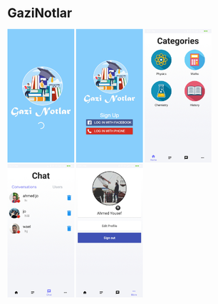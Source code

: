 # GaziNotlar

<img src="https://github.com/Ahmedmmy97/GaziNotlar/blob/master/Screens/splash.jpg" height="300"> <img src="https://github.com/Ahmedmmy97/GaziNotlar/blob/master/Screens/login.jpg" height="300"> <img src="https://github.com/Ahmedmmy97/GaziNotlar/blob/master/Screens/1.jpg" height="300"> <img src="https://github.com/Ahmedmmy97/GaziNotlar/blob/master/Screens/2.jpg" height="300"> <img src="https://github.com/Ahmedmmy97/GaziNotlar/blob/master/Screens/3.jpg" height="300">
